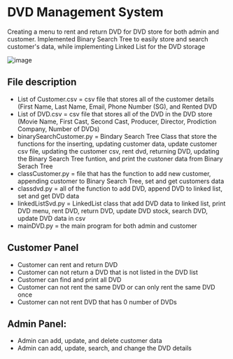 # DVD Management System
Creating a menu to rent and return DVD for DVD store for both admin and customer. Implemented Binary Search Tree to easily store and search customer's data, while implementing Linked List for the DVD storage 

![image](https://github.com/Jesslyn26/ADS_DVD-Management-system/assets/79516995/6901362e-db07-4da3-8b2d-3fb8d067b496)


## File description 
- List of Customer.csv = csv file that stores all of the customer details (First Name, Last Name, Email, Phone Number (SG), and Rented DVD
- List of DVD.csv = csv file that stores all of the DVD in the DVD store (Movie Name, First Cast, Second Cast, Producer, Director, Prodiction Company, Number of DVDs)
- binarySearchCustomer.py = Bindary Search Tree Class that store the functions for the inserting, updating customer data, update customer csv file, updating the customer csv, rent dvd, returning DVD, updating the Binary Search Tree funtion, and print the custoner data from Binary Serach Tree
- classCustomer.py = file that has the function to add new customer, appending customer to Binary Search Tree, set and get customers data
- classdvd.py = all of the function to add DVD, append DVD to linked list, set and get DVD data
- linkedListSvd.py =  LinkedList class that add DVD data to linked list, print DVD menu, rent DVD, return DVD, update DVD stock, search DVD, update DVD data in csv
- mainDVD.py = the main program for both admin and customer

## Customer Panel
- Customer can rent and return DVD
- Customer can not return a DVD that is not listed in the DVD list
- Customer can find and print all DVD
- Customer can not rent the same DVD or can only rent the same DVD once
- Customer can not rent DVD that has 0 number of DVDs

## Admin Panel:
- Admin can add, update, and delete customer data
- Admin can add, update, search, and change the DVD details
